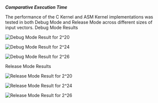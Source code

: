 ***Comparative Execution Time***

The performance of the C Kernel and ASM Kernel implementations was tested in both Debug Mode and Release Mode across different sizes of input vectors.
 Debug Mode Results


![Debug Mode Result for 2^20](DebugModeResult20.jpg)

![Debug Mode Result for 2^24](DebugModeResult24.jpg)

![Debug Mode Result for 2^26](DebugModeResult26.jpg)

 Release  Mode Results

![Release Mode Result for 2^20](ReleaseModeResult20.jpg)

![Release Mode Result for 2^24](ReleaseModeResult24.jpg)

![Release Mode Result for 2^26](ReleaseModeResult26.jpg)
